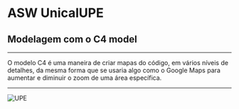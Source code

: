 # ASW UnicalUPE 
## Modelagem com o C4 model
***
O modelo C4 é uma maneira de criar mapas do código, em vários níveis de detalhes, da mesma forma que se usaria algo como o Google Maps para aumentar e diminuir o zoom de uma área específica.

***
![UPE](https://mundogeo.com/wp-content/uploads/2017/10/UPE-MOBILIDADE-ESTUDANTIL.jpg)
